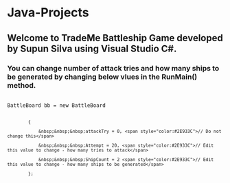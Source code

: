 # Java-Projects

## Welcome to TradeMe Battleship Game developed by Supun Silva using Visual Studio C#.
### You can change number of attack tries and how many ships to be generated by changing below vlues in the RunMain() method.




<code>
BattleBoard bb = new BattleBoard
            
            {
                                     
                &nbsp;&nbsp;&nbsp;attackTry = 0, <span style="color:#2E933C">// Do not change this</span>
                
                &nbsp;&nbsp;&nbsp;Attempt = 20, <span style="color:#2E933C">// Edit this value to change - how many tries to attack</span>
                
                &nbsp;&nbsp;&nbsp;ShipCount = 2 <span style="color:#2E933C">// Edit this value to change - how many ships to be generated</span>
                
            };
            
</code>
